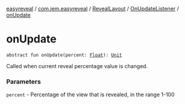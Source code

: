 [easyreveal](../../../index.md) / [com.jem.easyreveal](../../index.md) / [RevealLayout](../index.md) / [OnUpdateListener](index.md) / [onUpdate](./on-update.md)

# onUpdate

`abstract fun onUpdate(percent: `[`Float`](https://kotlinlang.org/api/latest/jvm/stdlib/kotlin/-float/index.html)`): `[`Unit`](https://kotlinlang.org/api/latest/jvm/stdlib/kotlin/-unit/index.html)

Called when current reveal percentage value is changed.

### Parameters

`percent` - Percentage of the view that is revealed, in the range 1-100